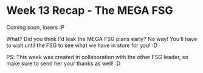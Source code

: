 # Week 13 Recap - The MEGA FSG

Coming soon, losers :P

What? Did you think I'd leak the MEGA FSG plans early? No way! You'll have to wait until the FSG to see what we have in store for you! :D

PS: This week was created in collaboration with the other FSG leader, so make sure to send her your thanks as well! :D